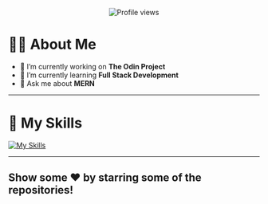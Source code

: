 <p align="center">
  <img src="https://komarev.com/ghpvc/?username=harshvsri&label=Profile%20views&color=0e75b6&style=flat" alt="Profile views">
</p>

# 🧑‍💻 About Me

- 🔭 I’m currently working on **The Odin Project**
- 🌱 I’m currently learning **Full Stack Development**
- 💬 Ask me about **MERN**

---

# 🚀 My Skills
[![My Skills](https://skillicons.dev/icons?i=html,css,bootstrap,sass,tailwindcss,jquery,webpack,js,ts,react,vite,materialui,nodejs,express,mongodb,postman,c,java,python,vscode,git,github,babel,linux)](https://skillicons.dev)

---

## Show some ❤️ by starring some of the repositories!
